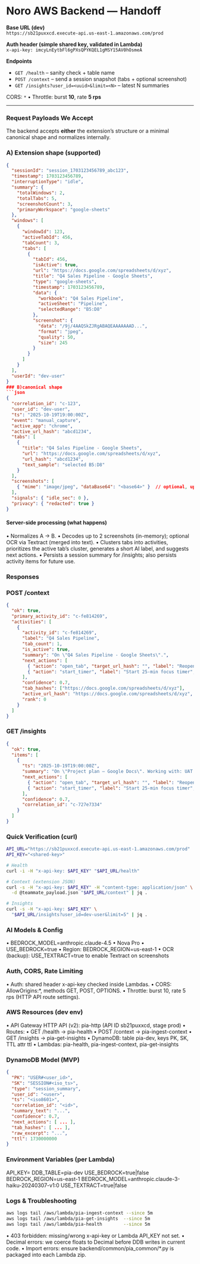 # Noro AWS Backend — Handoff

**Base URL (dev)**  
`https://sb21puxxcd.execute-api.us-east-1.amazonaws.com/prod`

**Auth header (simple shared key, validated in Lambda)**  
`x-api-key: imcyLnEytbFl6gPXsQPYKQEL1gMSY15AV0hOsmeA`

**Endpoints**
- `GET /health` – sanity check + table name
- `POST /context` – send a session snapshot (tabs + optional screenshot)
- `GET /insights?user_id=<uuid>&limit=<N>` – latest N summaries

CORS: `*` • Throttle: burst **10**, rate **5 rps**

---

### Request Payloads We Accept

The backend accepts **either** the extension’s structure or a minimal canonical shape and normalizes internally.

### A) Extension shape (supported)
```json
{
  "sessionId": "session_1703123456789_abc123",
  "timestamp": 1703123456789,
  "interruptionType": "idle",
  "summary": {
    "totalWindows": 2,
    "totalTabs": 5,
    "screenshotCount": 3,
    "primaryWorkspace": "google-sheets"
  },
  "windows": [
    {
      "windowId": 123,
      "activeTabId": 456,
      "tabCount": 3,
      "tabs": [
        {
          "tabId": 456,
          "isActive": true,
          "url": "https://docs.google.com/spreadsheets/d/xyz",
          "title": "Q4 Sales Pipeline - Google Sheets",
          "type": "google-sheets",
          "timestamp": 1703123456789,
          "data": {
            "workbook": "Q4 Sales Pipeline",
            "activeSheet": "Pipeline",
            "selectedRange": "B5:D8"
          },
          "screenshot": {
            "data": "/9j/4AAQSkZJRgABAQEAAAAAAAD...",
            "format": "jpeg",
            "quality": 50,
            "size": 245
          }
        }
      ]
    }
  ],
  "userId": "dev-user"
}
### B)canonical shape
```json
{
  "correlation_id": "c-123",
  "user_id": "dev-user",
  "ts": "2025-10-19T19:00:00Z",
  "event": "manual_capture",
  "active_app": "chrome",
  "active_url_hash": "abcd1234",
  "tabs": [
    {
      "title": "Q4 Sales Pipeline - Google Sheets",
      "url": "https://docs.google.com/spreadsheets/d/xyz",
      "url_hash": "abcd1234",
      "text_sample": "selected B5:D8"
    }
  ],
  "screenshots": [
    { "mime": "image/jpeg", "dataBase64": "<base64>" }  // optional, up to 2
  ],
  "signals": { "idle_sec": 0 },
  "privacy": { "redacted": true }
}
```
#### Server-side processing (what happens)
•	Normalizes A → B.
•	Decodes up to 2 screenshots (in-memory); optional OCR via Textract (merged into text).
•	Clusters tabs into activities, prioritizes the active tab’s cluster, generates a short AI label, and suggests next actions.
•	Persists a session summary for /insights; also persists activity items for future use.

### Responses

### POST /context
```json
{
  "ok": true,
  "primary_activity_id": "c-fe814269",
  "activities": [
    {
      "activity_id": "c-fe814269",
      "label": "Q4 Sales Pipeline",
      "tab_count": 1,
      "is_active": true,
      "summary": "On \"Q4 Sales Pipeline - Google Sheets\".",
      "next_actions": [
        { "action": "open_tab", "target_url_hash": "", "label": "Reopen last tab" },
        { "action": "start_timer", "label": "Start 25-min focus timer", "duration_min": 25.0 }
      ],
      "confidence": 0.7,
      "tab_hashes": ["https://docs.google.com/spreadsheets/d/xyz"],
      "active_url_hash": "https://docs.google.com/spreadsheets/d/xyz",
      "rank": 0
    }
  ]
}
```

### GET /insights
```json
{
  "ok": true,
  "items": [
    {
      "ts": "2025-10-19T19:00:00Z",
      "summary": "On \"Project plan – Google Docs\". Working with: UAT duration update...",
      "next_actions": [
        { "action": "open_tab", "target_url_hash": "", "label": "Reopen last tab" },
        { "action": "start_timer", "label": "Start 25-min focus timer", "duration_min": 25 }
      ],
      "confidence": 0.7,
      "correlation_id": "c-727e7334"
    }
  ]
}

```

### Quick Verification (curl)
```bash
API_URL="https://sb21puxxcd.execute-api.us-east-1.amazonaws.com/prod"
API_KEY="<shared-key>"

# Health
curl -i -H "x-api-key: $API_KEY" "$API_URL/health"

# Context (extension JSON)
curl -s -H "x-api-key: $API_KEY" -H "content-type: application/json" \
  -d @teammate_payload.json "$API_URL/context" | jq .

# Insights
curl -s -H "x-api-key: $API_KEY" \
  "$API_URL/insights?user_id=dev-user&limit=5" | jq .
```

### AI Models & Config
•	BEDROCK_MODEL=anthropic.claude-4.5
•	Nova Pro
•	USE_BEDROCK=true
•	Region: BEDROCK_REGION=us-east-1
•	OCR (backup): USE_TEXTRACT=true to enable Textract on screenshots

### Auth, CORS, Rate Limiting
•	Auth: shared header x-api-key checked inside Lambdas.
•	CORS: AllowOrigins:*, methods GET, POST, OPTIONS.
•	Throttle: burst 10, rate 5 rps (HTTP API route settings).

### AWS Resources (dev env)

•	API Gateway HTTP API (v2): pia-http (API ID sb21puxxcd, stage prod)
•	Routes:
	•	GET /health → pia-health
	•	POST /context → pia-ingest-context
	•	GET /insights → pia-get-insights
•	DynamoDB: table pia-dev, keys PK, SK, TTL attr ttl
•	Lambdas: pia-health, pia-ingest-context, pia-get-insights


### DynamoDB Model (MVP)
```json
{
  "PK": "USER#<user_id>",
  "SK": "SESSION#<iso_ts>",
  "type": "session_summary",
  "user_id": "<user>",
  "ts": "<iso8601>",
  "correlation_id": "<id>",
  "summary_text": "...",
  "confidence": 0.7,
  "next_actions": [ ... ],
  "tab_hashes": [ ... ],
  "raw_excerpt": "...",
  "ttl": 1730000000
}
```

### Environment Variables (per Lambda)
API_KEY=<shared-key>
DDB_TABLE=pia-dev
USE_BEDROCK=true|false
BEDROCK_REGION=us-east-1
BEDROCK_MODEL=anthropic.claude-3-haiku-20240307-v1:0
USE_TEXTRACT=true|false


### Logs & Troubleshooting
```bash
aws logs tail /aws/lambda/pia-ingest-context --since 5m
aws logs tail /aws/lambda/pia-get-insights  --since 5m
aws logs tail /aws/lambda/pia-health        --since 5m
```

•	403 forbidden: missing/wrong x-api-key or Lambda API_KEY not set.
•	Decimal errors: we coerce floats to Decimal before DDB writes in current code.
•	Import errors: ensure backend/common/pia_common/*.py is packaged into each Lambda zip.